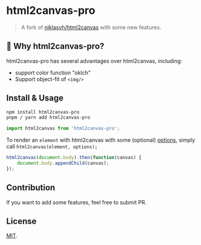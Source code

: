 # html2canvas-pro

> A fork of [niklasvh/html2canvas](https://github.com/niklasvh/html2canvas) with some new features.

## 🌟 Why html2canvas-pro?

html2canvas-pro has several advantages over html2canvas, including:
- support color function "oklch"
- Support object-fit of ```<img/>```

## Install & Usage

```sh
npm install html2canvas-pro
pnpm / yarn add html2canvas-pro
```

```javascript
import html2canvas from 'html2canvas-pro';
```

To render an `element` with html2canvas with some (optional) [options](/configuration/), simply call `html2canvas(element, options);`

```javascript
html2canvas(document.body).then(function(canvas) {
    document.body.appendChild(canvas);
});
```

## Contribution

If you want to add some features, feel free to submit PR.

## License

[MIT](LICENSE).